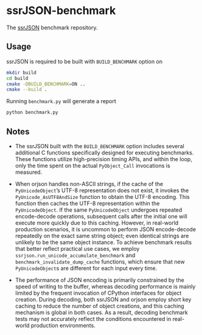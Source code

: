 # ssrJSON-benchmark

The [ssrJSON](https://github.com/Antares0982/ssrjson) benchmark repository.

## Usage

ssrJSON is required to be built with `BUILD_BENCHMARK` option on

```bash
mkdir build
cd build
cmake -DBUILD_BENCHMARK=ON ..
cmake --build .
```

Running `benchmark.py` will generate a report

```bash
python benchmark.py
```

## Notes

* The ssrJSON built with the `BUILD_BENCHMARK` option includes several additional C functions specifically designed for executing benchmarks. These functions utilize high-precision timing APIs, and within the loop, only the time spent on the actual `PyObject_Call` invocations is measured.
* When orjson handles non-ASCII strings, if the cache of the `PyUnicodeObject`’s UTF-8 representation does not exist, it invokes the `PyUnicode_AsUTF8AndSize` function to obtain the UTF-8 encoding. This function then caches the UTF-8 representation within the `PyUnicodeObject`. If the same `PyUnicodeObject` undergoes repeated encode-decode operations, subsequent calls after the initial one will execute more quickly due to this caching. However, in real-world production scenarios, it is uncommon to perform JSON encode-decode repeatedly on the exact same string object; even identical strings are unlikely to be the same object instance. To achieve benchmark results that better reflect practical use cases, we employ `ssrjson.run_unicode_accumulate_benchmark` and `benchmark_invalidate_dump_cache` functions, which ensure that new `PyUnicodeObject`s are different for each input every time.

* The performance of JSON encoding is primarily constrained by the speed of writing to the buffer, whereas decoding performance is mainly limited by the frequent invocation of CPython interfaces for object creation. During decoding, both ssrJSON and orjson employ short key caching to reduce the number of object creations, and this caching mechanism is global in both cases. As a result, decoding benchmark tests may not accurately reflect the conditions encountered in real-world production environments.

